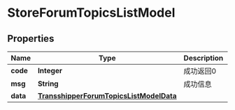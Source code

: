 
# StoreForumTopicsListModel

## Properties
Name | Type | Description | Notes
------------ | ------------- | ------------- | -------------
**code** | **Integer** | 成功返回0 |  [optional]
**msg** | **String** | 成功信息 |  [optional]
**data** | [**TransshipperForumTopicsListModelData**](TransshipperForumTopicsListModelData.md) |  |  [optional]



